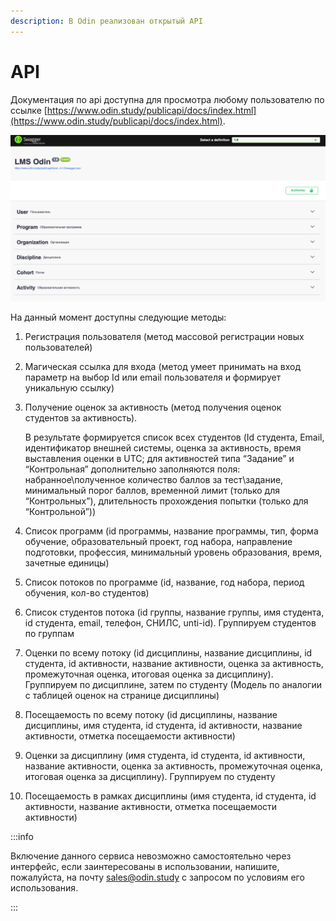 ```yaml
---
description: В Odin реализован открытый API
---
```


# API

Документация по api доступна для просмотра любому пользователю по ссылке [https://www.odin.study/publicapi/docs/index.html](https://www.odin.study/publicapi/docs/index.html).

![](<../.gitbook/assets/image (282).png>)

На данный момент доступны следующие методы:

1. Регистрация пользователя (метод массовой регистрации новых пользователей)
2. Магическая ссылка для входа (метод умеет принимать на вход параметр на выбор Id или email пользователя и формирует уникальную ссылку)
3.  Получение оценок за активность (метод получения оценок студентов за активность).

    В результате формируется список всех студентов (Id студента, Email, идентификатор внешней системы, оценка за активность, время выставления оценки в UTC; для активностей типа “Задание” и “Контрольная” дополнительно заполняются поля: набранное\полученное количество баллов за тест\задание, минимальный порог баллов, временной лимит (только для “Контрольных”), длительность прохождения попытки (только для “Контрольной”))
4. Список программ (id программы, название программы, тип, форма обучение, образовательный проект, год набора, направление подготовки, профессия, минимальный уровень образования, время, зачетные единицы)
5. Список потоков по программе (id, название, год набора, период обучения, кол-во студентов)
6. Список студентов потока (id группы, название группы, имя студента, id студента, email, телефон, СНИЛС, unti-id). Группируем студентов по группам
7. Оценки по всему потоку (id дисциплины, название дисциплины, id студента, id активности, название активности, оценка за активность, промежуточная оценка, итоговая оценка за дисциплину). Группируем по дисциплине, затем по студенту (Модель по аналогии с таблицей оценок на странице дисциплины)
8. Посещаемость по всему потоку (id дисциплины, название дисциплины, имя студента, id студента, id активности, название активности, отметка посещаемости активности)
9. Оценки за дисциплину (имя студента, id студента, id активности, название активности, оценка за активность, промежуточная оценка, итоговая оценка за дисциплину). Группируем по студенту
10. Посещаемость в рамках дисциплины (имя студента, id студента, id активности, название активности, отметка посещаемости активности)

:::info

Включение данного сервиса невозможно самостоятельно через интерфейс, если заинтересованы в использовании, напишите, пожалуйста, на почту [sales@odin.study](https://mailto:sales@odin.study) с запросом по условиям его использования.

:::
